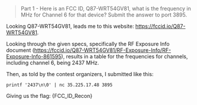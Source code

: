 > Part 1 - Here is an FCC ID, Q87-WRT54GV81, what is the frequency in MHz for Channel 6 for that device? Submit the answer to port 3895.

Looking Q87-WRT54GV81, leads me to this website: https://fccid.io/Q87-WRT54GV81.

Looking through the given specs, specifically the RF Exposure Info document (https://fccid.io/Q87-WRT54GV81/RF-Exposure-Info/RF-Exposure-Info-861595), results in a table for the frequencies for channels, including channel 6, being 2437 MHz. 

Then, as told by the contest organizers, I submitted like this: 

`printf '2437\n\0' | nc 35.225.17.48 3895`

Giving us the flag:  {FCC_ID_Recon}